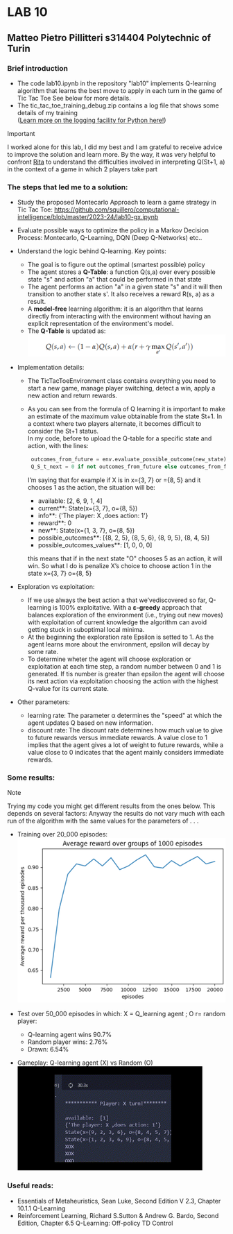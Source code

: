 # LAB 10
## Matteo Pietro Pillitteri s314404 Polytechnic of Turin

### Brief introduction
- The code lab10.ipynb in the repository "lab10" implements  Q-learning algorithm that learns the best move to apply in each turn in the game of Tic Tac Toe
See below for more details.
- The  tic_tac_toe_training_debug.zip contains a log file that shows some details of my training <br>
  ([Learn more on the logging facility for Python here!](https://docs.python.org/3/library/logging.html))
> [!IMPORTANT]
> I worked alone for this lab, I did my best and I am grateful to receive advice to improve the solution and learn more.
> By the way, it was very helpful to confront [Rita](https://github.com/class1c-j/polito-ci-labs/tree/main) to understand the difficulties involved in interpreting Q(St+1, a) in the context of a game in which 2 players take part
### The steps that led me to a solution:

- Study the proposed Montecarlo Approach to learn a game strategy in Tic Tac Toe: https://github.com/squillero/computational-intelligence/blob/master/2023-24/lab10-gx.ipynb
   
- Evaluate possible ways to optimize the policy in a Markov Decision Process: Montecarlo, Q-Learning, DQN (Deep Q-Networks) etc..

- Understand the logic behind Q-learning. Key points:
   - The goal is to figure out the optimal (smartest possible) policy
   - The agent stores a **Q-Table**: a function Q(s,a) over every possible state "s" and action "a" that could be performed in that state
   - The agent performs an action "a" in a given state "s" and it will then transition to another state s'. It also receives a reward R(s, a) as a result.
   - A **model-free** learning algorithm: it is an algorithm that learns directly from interacting with the environment without having an explicit representation of the environment's model.
   - The **Q-Table** is updated as: <br>
     ![Screenshot](./images/q_table_update.png)
       
- Implementation details:
  - The TicTacToeEnvironment class contains everything you need to start a new game, manage player switching, detect a win, apply a new action and return rewards.
  - As you can see from the formula of Q learning it is important to make an estimate of the maximum value obtainable from the state St+1. In a context where two players alternate, it becomes difficult to consider the St+1 status. <br>
    In my code, before to upload the Q-table for a specific state and action, with the lines:
    ```python
     outcomes_from_future = env.evaluate_possible_outcome(new_state)
     Q_S_t_next = 0 if not outcomes_from_future else outcomes_from_future
    ```
   
      I’m saying that for example if X is in x={3, 7} or ={8, 5} and it chooses 1 as the action, the situation will be: <br>
      - available: [2, 6, 9, 1, 4] <br>
      - current**:  State(x={3, 7}, o={8, 5}) <br>
      - info**: {'The player: X ,does action: 1'} <br>
      - reward**:  0 <br>
      - new**:  State(x={1, 3, 7}, o={8, 5}) <br>
      - possible_outcomes**:  [{8, 2, 5}, {8, 5, 6}, {8, 9, 5}, {8, 4, 5}] <br>
      - possible_outcomes_values**:  [1, 0, 0, 0] <br>
      
      this means that if in the next state "O" chooses 5 as an action, it will win. So what I do is penalize X’s choice to choose action 1 in the state x={3, 7}  o={8, 5} 
  
  
- Exploration vs exploitation:
  - If we use always the best action a that we’vediscovered so far, Q-learning is 100% exploitative. With a **ε-greedy** approach that balances exploration of the environment (i.e., trying out new moves) with exploitation of current knowledge the algorithm can avoid getting stuck in suboptimal local minima.
  - At the beginning the exploration rate Epsilon is setted to 1. As the agent learns more about the environment, epsilon will decay by some rate.
  - To determine wheter the agent will choose exploration or exploitation at each time step, a random number between 0 and 1 is generated. If tis number is greater than epsilon the agent will choose its next action via exploitation choosing the action with the highest Q-value for its current state. 

- Other parameters:
     - learning rate: The parameter α determines the "speed" at which the agent updates Q based on new information.
     - discount rate: The discount rate determines how much value to give to future rewards versus immediate rewards. A value close to 1 implies that the agent gives a lot of weight to future rewards, while a value close to 0 indicates that the agent mainly considers immediate rewards.
   

 
### Some results:
>[!NOTE]
> Trying my code you might get different results from the ones below. This depends on several factors: 
> Anyway the results do not vary much with each run of the algorithm with the same values for the parameters of . . .

- Training over 20_000 episodes: <br>   ![Screenshot](./images/avg_reward.png)

- Test over 50_000 episodes in which: X = Q_learning agent ; O r= random player:
  - Q-learning agent wins 90.7%
  - Random player wins: 2.76%
  - Drawn: 6.54%
 
- Gameplay: Q-learning agent (X) vs Random (O) <br>
  ![](https://github.com/Matteo-Pietro-Pillitteri/Computational-Intelligence/blob/main/lab10/images/gameplay_tic_tac_toe.gif)
  
 
### Useful reads:
- Essentials of Metaheuristics, Sean Luke, Second Edition V 2.3, Chapter 10.1.1 Q-Learning
- Reinforcement Learning, Richard S.Sutton & Andrew G. Bardo, Second Edition, Chapter 6.5 Q-Learning: Off-policy TD Control
  
